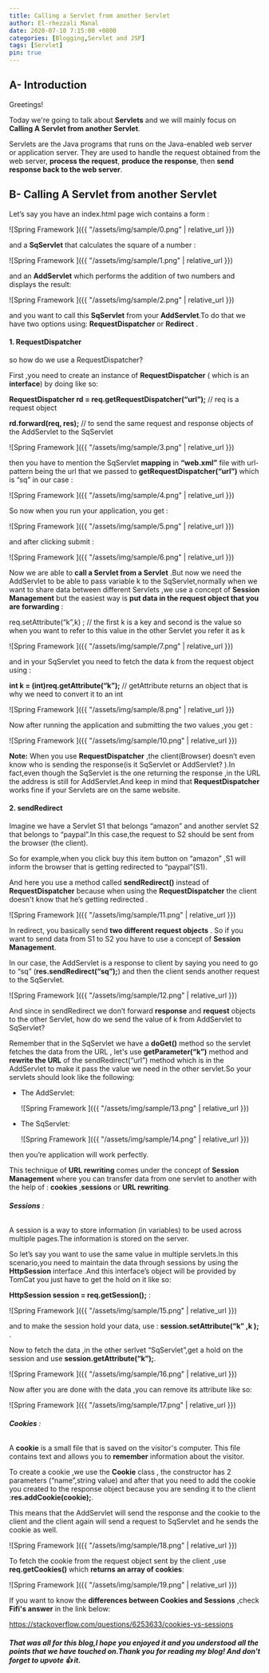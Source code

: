 ```yaml
---
title: Calling a Servlet from another Servlet
author: El-rhezzali Manal
date: 2020-07-10 7:15:00 +0800
categories: [Blogging,Servlet and JSP]
tags: [Servlet]
pin: true
---
```


## A- **Introduction**


Greetings!

Today we're going to talk about **Servlets** and we will mainly focus on **Calling A Servlet from another Servlet**.

Servlets are the Java programs that runs on the Java-enabled web server or application server. 
They are used to handle the request obtained from the web server, **process the request**, **produce the response**,
then **send response back to the web server**.

## B- **Calling A Servlet from another Servlet**

 
Let’s say you have an index.html page wich contains a form :

![Spring Framework ]({{ "/assets/img/sample/0.png" | relative_url }})

and a **SqServlet**  that calculates the square of a number :

![Spring Framework ]({{ "/assets/img/sample/1.png" | relative_url }})

and an **AddServlet** which performs the addition of two numbers and displays the result: 

![Spring Framework ]({{ "/assets/img/sample/2.png" | relative_url }})

and you want to call this **SqServlet** from your **AddServlet**.To do that we have two options using: **RequestDispatcher** or  **Redirect** .


#### 1. **RequestDispatcher**

  so how do we use a RequestDispatcher?
  
  First ,you need to create an instance of **RequestDispatcher** ( which is an **interface**) by doing like so: 
  
  **RequestDispatcher rd = req.getRequestDispatcher(“url”);**  // req is a request object
  
  **rd.forward(req, res);** // to send the same request and response objects  of the AddServlet to the SqServlet

  ![Spring Framework ]({{ "/assets/img/sample/3.png" | relative_url }})
 
  then you have to mention the SqServlet **mapping** in **“web.xml”** file with url-pattern being the url that we passed to **getRequestDispatcher(“url”)** which is “sq” in our case : 
  
  ![Spring Framework ]({{ "/assets/img/sample/4.png" | relative_url }})

  So now when you run your application, you get :  
  
  ![Spring Framework ]({{ "/assets/img/sample/5.png" | relative_url }})
  
  and after clicking submit :
 
  ![Spring Framework ]({{ "/assets/img/sample/6.png" | relative_url }})
  
  Now we are able to **call a Servlet from a Servlet** .But now we need the AddServlet to be able to  pass variable k to the SqServlet,normally when we want to share data between different Servlets ,we use a concept of **Session Management** but the easiest way is **put data in the request object that you are forwarding** : 
  
  req.setAttribute(“k”,k) ; // the first k is a key and second is the value so when you want to refer to this value in the other Servlet you refer it as k
  
  ![Spring Framework ]({{ "/assets/img/sample/7.png" | relative_url }})
  
  and in your SqServlet you need to fetch the data k from the request object using : 
  
  **int k = (int)req.getAttribute(“k”);** // getAttribute returns an object that is why we need to convert it to an int
  
  ![Spring Framework ]({{ "/assets/img/sample/8.png" | relative_url }})
  
  Now after running the application and submitting the two values ,you get : 
    
  ![Spring Framework ]({{ "/assets/img/sample/10.png" | relative_url }})
  
  **Note:** When you use **RequestDispatcher** ,the client(Browser) doesn’t even know who is sending the response(is it SqServlet or AddServlet? ).In fact,even though the SqServlet is the one returning the response ,in the URL the address is still for AddServlet.And keep in mind that **RequestDispatcher** works fine if your Servlets are on the same website.

#### 2. **sendRedirect**

Imagine we have a Servlet S1 that belongs “amazon” and another servlet S2 that  belongs to “paypal”.In this case,the request to S2 should be sent from the browser (the client).

So for example,when you click buy this item button on “amazon” ,S1 will inform the browser that is getting redirected to “paypal”(S1).

And here you use a method called **sendRedirect()** instead of **RequestDispatcher** because when using the **RequestDispatcher** the client doesn't know that he’s getting redirected .

![Spring Framework ]({{ "/assets/img/sample/11.png" | relative_url }})

In redirect, you basically send **two different request objects** .
So if you want to send data from S1 to S2 you have to use a concept of **Session Management**.

In our case, the AddServlet is a response to client by saying you need to go to “sq” (**res.sendRedirect(“sq”);**) and then the client sends another request to the SqServlet.

![Spring Framework ]({{ "/assets/img/sample/12.png" | relative_url }})

And since in sendRedirect we don’t forward **response** and **request** objects to the other Servlet, how do we send the value of k from AddServlet to SqServlet? 

Remember that in the SqServlet we have a **doGet()** method so the servlet fetches the data from the URL , let's use **getParameter(“k”)** method and **rewrite the URL** of the sendRedirect(“url”) method which is in the AddServlet to make it pass the value we need in the other servlet.So your servlets should look like the following:

* The AddServlet:

    ![Spring Framework ]({{ "/assets/img/sample/13.png" | relative_url }})

* The SqServlet:

    ![Spring Framework ]({{ "/assets/img/sample/14.png" | relative_url }})

then you’re application will work perfectly.

This technique of **URL rewriting** comes under the concept of **Session Management** where you can transfer data from one servlet to another with the help of : **cookies** ,**sessions** or **URL rewriting**.

######        **Sessions** :

A session is a way to store information (in variables) to be used across multiple  pages.The information is stored on the server.

So let’s say you want to use the same value in multiple servlets.In this scenario,you need to maintain the data through sessions by using the **HttpSession** interface .And this interface’s object will be provided by TomCat you just have to get the hold on it like so: 

**HttpSession session = req.getSession();**  :

![Spring Framework ]({{ "/assets/img/sample/15.png" | relative_url }})

and to make the session hold your data, use : **session.setAttribute(“k” ,k );** .

Now to  fetch the data ,in the other serlvet “SqServlet”,get a hold on the session and use **session.getAttribute(“k”);**.

![Spring Framework ]({{ "/assets/img/sample/16.png" | relative_url }})

Now after you are done with the data ,you can remove its attribute like so:

![Spring Framework ]({{ "/assets/img/sample/17.png" | relative_url }})


######        **Cookies** :

A **cookie** is a small file that is saved on the visitor's computer.
This file contains text and allows you to **remember** information about the visitor.

To create a cookie ,we use the **Cookie** class , the constructor has 2 parameters (“name”,string value) and after that you need to add the cookie you created to the response object because you are sending it to the client :**res.addCookie(cookie);**.

This means that the AddServlet will send the response and the cookie to the client and the client again will send a request  to SqServlet and he sends the cookie as well.

![Spring Framework ]({{ "/assets/img/sample/18.png" | relative_url }})

To fetch the cookie from the request object sent by the client ,use **req.getCookies()** which **returns an array of cookies**:

![Spring Framework ]({{ "/assets/img/sample/19.png" | relative_url }})

If you want to know the **differences between Cookies and Sessions** ,check **Fifi's answer** in the link below:

https://stackoverflow.com/questions/6253633/cookies-vs-sessions



##### That was all for this blog,I hope you enjoyed it and you understood all the points that we have touched on.Thank you for reading my blog! And don't forget to upvote 👍 it.
